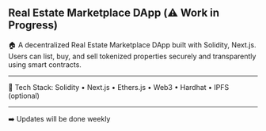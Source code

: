 ## Real Estate Marketplace DApp (⚠️ Work in Progress)

🏠 A decentralized Real Estate Marketplace DApp built with Solidity, Next.js. Users can list, buy, and sell tokenized properties securely and transparently using smart contracts. 
 
--- 
    
🔧 Tech Stack: Solidity • Next.js • Ethers.js • Web3 • Hardhat • IPFS (optional)      
   
---      
  
 ➡️ Updates will be done weekly   
  
 

